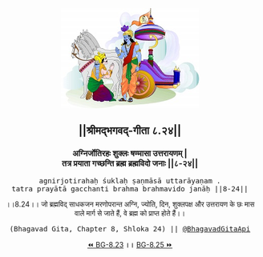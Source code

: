 <center><img src="../../asset/BG.png" alt="#API #bhagavadgitaapi #slok #nodejs #js #api #gitaapi #krishna #hinduism #vedic #ISKCON #shreemadbhagavadgita #technology"/>
<h2>||श्रीमद्‍भगवद्‍-गीता ८.२४||</h2>
<h3>अग्निर्जोतिरहः शुक्लः षण्मासा उत्तरायणम् |<br/>तत्र प्रयाता गच्छन्ति ब्रह्म ब्रह्मविदो जनाः ||८-२४||</h3>
<pre>agnirjotirahaḥ śuklaḥ ṣaṇmāsā uttarāyaṇam .<br/>tatra prayātā gacchanti brahma brahmavido janāḥ ||8-24||</pre>
<p>।।8.24।। जो ब्रह्मविद् साधकजन मरणोपरान्त अग्नि, ज्योति, दिन, शुक्लपक्ष और उत्तरायण के छः मास वाले मार्ग से जाते हैं, वे ब्रह्म को प्राप्त होते हैं।।</p>
<pre>(Bhagavad Gita, Chapter 8, Shloka 24) || <a href="https://twitter.com/bhagavadgitaapi">@BhagavadGitaApi</a></pre><a href="../../8/23">⏪  BG-8.23</a><b>        ।।        </b><a href="../../8/25">BG-8.25  ⏩</a></center>